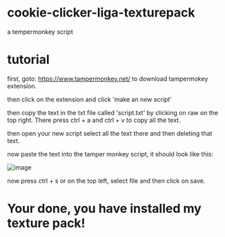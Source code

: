 # cookie-clicker-liga-texturepack
a tempermonkey script

# tutorial

first, goto: https://www.tampermonkey.net/ to download tampermokey extension.

then click on the extension and click 'make an new script'

then copy the text in the txt file called 'script.txt' by clicking on raw on the top right. There press ctrl + a and ctrl + v to copy all the text.

then open your new script select all the text there and then deleting that text.

now paste the text into the tamper monkey script, it should look like this:

![image](https://user-images.githubusercontent.com/76438500/231177026-b6dc0455-448b-4fbe-8e09-add3cb42394c.png)

now press ctrl + s or on the top left, select file and then click on save.

# Your done, you have installed my texture pack!
